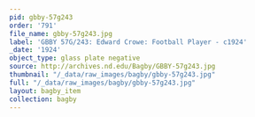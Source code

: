 ```yaml
---
pid: gbby-57g243
order: '791'
file_name: gbby-57g243.jpg
label: 'GBBY 57G/243: Edward Crowe: Football Player - c1924'
_date: '1924'
object_type: glass plate negative
source: http://archives.nd.edu/Bagby/GBBY-57g243.jpg
thumbnail: "/_data/raw_images/bagby/gbby-57g243.jpg"
full: "/_data/raw_images/bagby/gbby-57g243.jpg"
layout: bagby_item
collection: bagby
---
```

